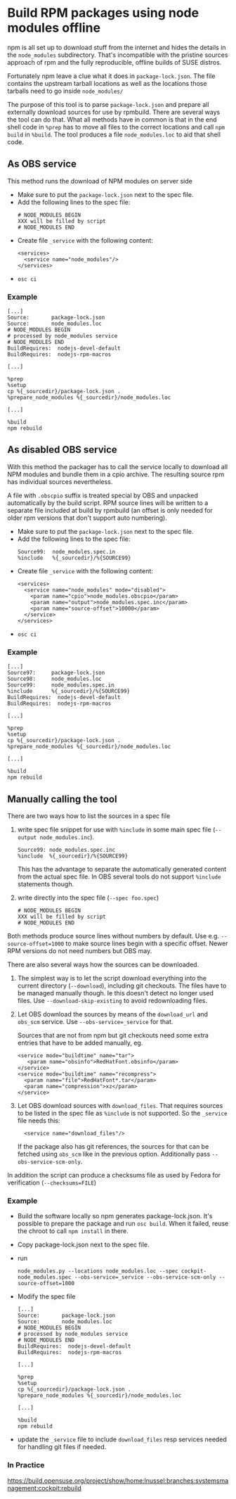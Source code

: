 Build RPM packages using node modules offline
=============================================

npm is all set up to download stuff from the internet and hides the
details in the `node_modules` subdirectory.
That's incompatible with the pristine sources approach of rpm and
the fully reproducible, offline builds of SUSE distros.

Fortunately npm leave a clue what it does in `package-lock.json`.  The
file contains the upstream tarball locations as well as the
locations those tarballs need to go inside `node_modules/`

The purpose of this tool is to parse `package-lock.json` and prepare
all externally download sources for use by rpmbuild. There are
several ways the tool can do that.
What all methods have in common is that in the end shell code in
`%prep` has to move all files to the correct locations and call
`npm build` in `%build`. The tool produces a file `node_modules.loc`
to aid that shell code.

## As OBS service

This method runs the download of NPM modules on server side

- Make sure to put the `package-lock.json` next to the spec file.
- Add the following lines to the spec file:
   ```
   # NODE_MODULES BEGIN
   XXX will be filled by script
   # NODE_MODULES END
   ```
- Create file `_service` with the following content:
  ```
  <services>
    <service name="node_modules"/>
  </services>
  ```
- `osc ci`

### Example

  ```
  [...]
  Source:       package-lock.json
  Source:       node_modules.loc
  # NODE_MODULES BEGIN
  # processed by node_modules service
  # NODE_MODULES END
  BuildRequires:  nodejs-devel-default
  BuildRequires:  nodejs-rpm-macros

  [...]

  %prep
  %setup
  cp %{_sourcedir}/package-lock.json .
  %prepare_node_modules %{_sourcedir}/node_modules.loc

  [...]

  %build
  npm rebuild
  ```

## As disabled OBS service

With this method the packager has to call the service locally to
download all NPM modules and bundle them in a cpio archive. The
resulting source rpm has individual sources nevertheless.

A file with `.obscpio` suffix is treated special by OBS and unpacked
automatically by the build script. RPM source lines will be written
to a separate file included at build by rpmbuild (an offset is only
needed for older rpm versions that don't support auto numbering).

- Make sure to put the `package-lock.json` next to the spec file.
- Add the following lines to the spec file:
   ```
   Source99:  node_modules.spec.in
   %include   %{_sourcedir}/%{SOURCE99}
   ```
- Create file `_service` with the following content:
  ```
  <services>
    <service name="node_modules" mode="disabled">
      <param name="cpio">node_modules.obscpio</param>
      <param name="output">node_modules.spec.inc</param>
      <param name="source-offset">10000</param>
    </service>
  </services>
  ```
- `osc ci`

### Example

  ```
  [...]
  Source97:     package-lock.json
  Source98:     node_modules.loc
  Source99:     node_modules.spec.in
  %include      %{_sourcedir}/%{SOURCE99}
  BuildRequires:  nodejs-devel-default
  BuildRequires:  nodejs-rpm-macros

  [...]

  %prep
  %setup
  cp %{_sourcedir}/package-lock.json .
  %prepare_node_modules %{_sourcedir}/node_modules.loc

  [...]

  %build
  npm rebuild
  ```


## Manually calling the tool

There are two ways how to list the sources in a spec file

1. write spec file snippet for use with `%include` in some main spec
   file (`--output node_modules.inc`).
   ```
   Source99: node_modules.spec.inc
   %include  %{_sourcedir}/%{SOURCE99}
   ```

   This has the advantage to separate the automatically generated
   content from the actual spec file. In OBS several tools do not
   support `%include` statements though.

2. write directly into the spec file (`--spec foo.spec`)
   ```
   # NODE_MODULES BEGIN
   XXX will be filled by script
   # NODE_MODULES END
   ```

Both methods produce source lines without numbers by default. Use e.g.
`--source-offset=1000` to make source lines begin with a specific
offset. Newer RPM versions do not need numbers but OBS may.

There are also several ways how the sources can be downloaded.

1. The simplest way is to let the script download everything into
   the current directory (`--download`), including git checkouts.
   The files have to be managed manually though. Ie this doesn't
   detect no longer used files.
   Use `--download-skip-existing` to avoid redownloading files.

2. Let OBS download the sources by means of the `download_url` and
   `obs_scm` service. Use `--obs-service=_service` for that.

   Sources that are not from npm but git checkouts need some extra
   entries that have to be added manually, eg.
   ```
   <service mode="buildtime" name="tar">
      <param name="obsinfo">RedHatFont.obsinfo</param>
   </service>
   <service mode="buildtime" name="recompress">
     <param name="file">RedHatFont*.tar</param>
     <param name="compression">xz</param>
   </service>
   ```

3. Let OBS download sources with `download_files`. That requires sources to be
   listed in the spec file as `%include` is not supported. So the `_service`
   file needs this:
   ```
     <service name="download_files"/>
   ```

   If the package also has git references, the sources for that can be fetched
   using `obs_scm` like in the previous option. Additionally pass
   `--obs-service-scm-only`.

In addition the script can produce a checksums file as used by Fedora for
verification (`--checksums=FILE`)

### Example

- Build the software locally so npm generates package-lock.json. It's possible
  to prepare the package and run `osc build`. When it failed, reuse the chroot
  to call `npm install` in there.
- Copy package-lock.json next to the spec file.
- run

  ```
  node_modules.py --locations node_modules.loc --spec cockpit-node_modules.spec --obs-service=_service --obs-service-scm-only --source-offset=1000
  ```

- Modify the spec file

  ```
  [...]
  Source:       package-lock.json
  Source:       node_modules.loc
  # NODE_MODULES BEGIN
  # processed by node_modules service
  # NODE_MODULES END
  BuildRequires:  nodejs-devel-default
  BuildRequires:  nodejs-rpm-macros

  [...]

  %prep
  %setup
  cp %{_sourcedir}/package-lock.json .
  %prepare_node_modules %{_sourcedir}/node_modules.loc

  [...]

  %build
  npm rebuild
  ```


- update the `_service` file to include `download_files` resp services needed
  for handling git files if needed.

### In Practice
https://build.opensuse.org/project/show/home:lnussel:branches:systemsmanagement:cockpit:rebuild

